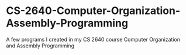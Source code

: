 # CS-2640-Computer-Organization-Assembly-Programming
A few programs I created in my CS 2640 course Computer Organization and Assembly Programming
